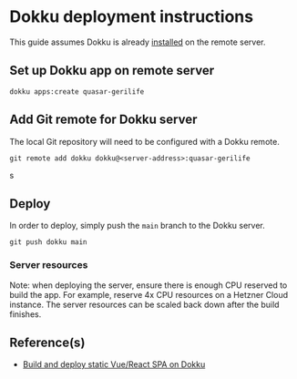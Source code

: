 # Dokku deployment instructions
This guide assumes Dokku is already [installed](https://dokku.com/docs/getting-started/installation/) on the remote server.

## Set up Dokku app on remote server
```
dokku apps:create quasar-gerilife
```

## Add Git remote for Dokku server
The local Git repository will need to be configured with a Dokku remote.

```
git remote add dokku dokku@<server-address>:quasar-gerilife
```
s
## Deploy
In order to deploy, simply push the `main` branch to the Dokku server.

```
git push dokku main
```
### Server resources
Note: when deploying the server, ensure there is enough CPU reserved to build the app. For example, reserve 4x CPU resources on a Hetzner Cloud instance. The server resources can be scaled back down after the build finishes.

## Reference(s)
- [Build and deploy static Vue/React SPA on Dokku ](https://dev.to/jaschabur/build-and-deploy-static-vue-react-spa-on-dokku-6jj)